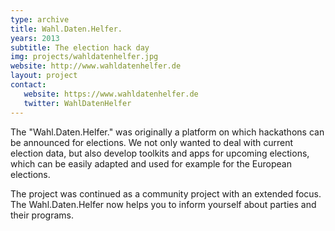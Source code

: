 ```yaml
---
type: archive
title: Wahl.Daten.Helfer.
years: 2013
subtitle: The election hack day
img: projects/wahldatenhelfer.jpg
website: http://www.wahldatenhelfer.de
layout: project
contact:
   website: https://www.wahldatenhelfer.de
   twitter: WahlDatenHelfer
---
```


The "Wahl.Daten.Helfer." was originally a platform on which hackathons can be announced for elections. We not only wanted to deal with current election data, but also develop toolkits and apps for upcoming elections, which can be easily adapted and used for example for the European elections.

The project was continued as a community project with an extended focus. The Wahl.Daten.Helfer now helps you to inform yourself about parties and their programs.
